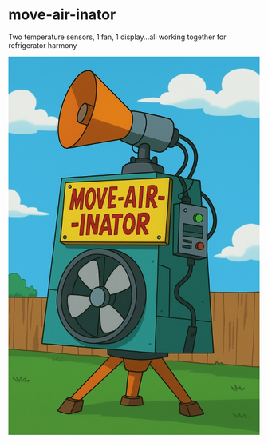 # move-air-inator

Two temperature sensors, 1 fan, 1 display…all working together for refrigerator harmony

<img src="img/move-air-inator.png" alt="Move-air-inator">
